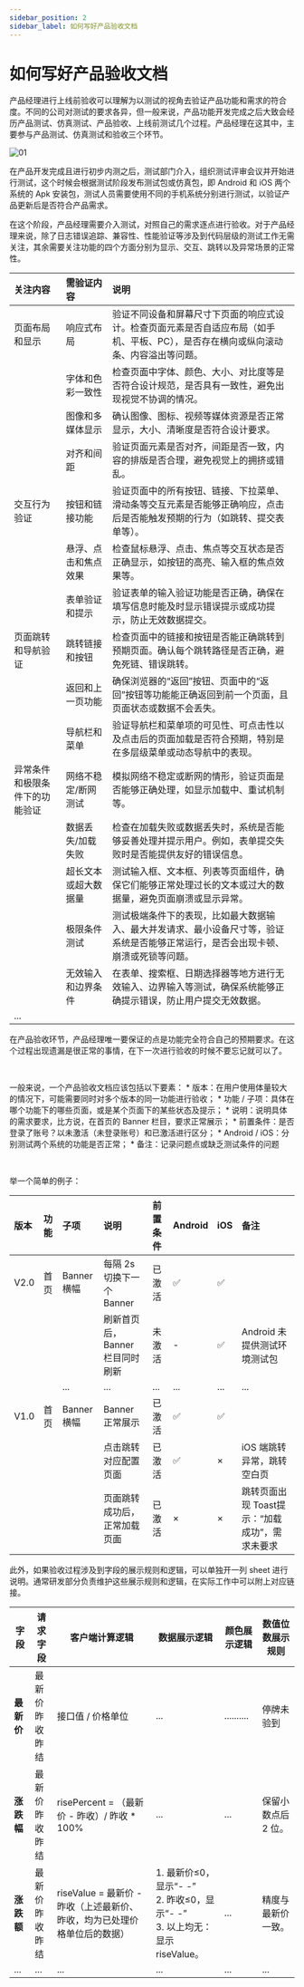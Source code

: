 ```yaml
---
sidebar_position: 2
sidebar_label: 如何写好产品验收文档
---
```


# 如何写好产品验收文档 

产品经理进行上线前验收可以理解为以测试的视角去验证产品功能和需求的符合度。不同的公司对测试的要求各异，但一般来说，产品功能开发完成之后大致会经历产品测试、仿真测试、产品验收、上线前测试几个过程。产品经理在这其中，主要参与产品测试、仿真测试和验收三个环节。

![01](/img/product/product/how-to-write-acceptance-docs_images/01.png)

在产品开发完成且进行初步内测之后，测试部门介入，组织测试评审会议并开始进行测试，这个时候会根据测试阶段发布测试包或仿真包，即 Android 和 iOS 两个系统的 Apk 安装包，测试人员需要使用不同的手机系统分别进行测试，以验证产品更新后是否符合产品需求。



在这个阶段，产品经理需要介入测试，对照自己的需求逐点进行验收。对于产品经理来说，除了日志错误追踪、兼容性、性能验证等涉及到代码层级的测试工作无需关注，其余需要关注功能的四个方面分别为显示、交互、跳转以及异常场景的正常性。

|关注内容| 需验证内容      | 说明 |
| :--------------- | :---------- | :------------------------------------------------------------------- |
| 页面布局和显示         | 响应式布局      | 验证不同设备和屏幕尺寸下页面的响应式设计。检查页面元素是否自适应布局（如手机、平板、PC），是否存在横向或纵向滚动条、内容溢出等问题。 |
|                 | 字体和色彩一致性   | 检查页面中字体、颜色、大小、对比度等是否符合设计规范，是否具有一致性，避免出现视觉不协调的情况。                    |
|                 | 图像和多媒体显示   | 确认图像、图标、视频等媒体资源是否正常显示，大小、清晰度是否符合设计要求。                               |
|                 | 对齐和间距      | 验证页面元素是否对齐，间距是否一致，内容的排版是否合理，避免视觉上的拥挤或错乱。                            |
| 交互行为验证          | 按钮和链接功能    | 验证页面中的所有按钮、链接、下拉菜单、滑动条等交互元素是否能够正确响应，点击后是否能触发预期的行为（如跳转、提交表单等）。       |
|                 | 悬浮、点击和焦点效果 | 检查鼠标悬浮、点击、焦点等交互状态是否正确显示，如按钮的高亮、输入框的焦点效果等。                           |
|                 | 表单验证和提示    | 验证表单的输入验证功能是否正确，确保在填写信息时能及时显示错误提示或成功提示，防止无效数据提交。                    |
| 页面跳转和导航验证       | 跳转链接和按钮    | 检查页面中的链接和按钮是否能正确跳转到预期页面。确认每个跳转路径是否正确，避免死链、错误跳转。                     |
|                 | 返回和上一页功能   | 确保浏览器的“返回”按钮、页面中的“返回”按钮等功能能正确返回到前一个页面，且页面状态或数据不会丢失。                 |
|                 | 导航栏和菜单     | 验证导航栏和菜单项的可见性、可点击性以及点击后的页面加载是否符合预期，特别是在多层级菜单或动态导航中的表现。              |
| 异常条件和极限条件下的功能验证 | 网络不稳定/断网测试 | 模拟网络不稳定或断网的情形，验证页面是否能够正确处理，如显示加载中、重试机制等。                            |
|                 | 数据丢失/加载失败  | 检查在加载失败或数据丢失时，系统是否能够妥善处理并提示用户。例如，表单提交失败时是否能提供友好的错误信息。               |
|                 | 超长文本或超大数据量 | 测试输入框、文本框、列表等页面组件，确保它们能够正常处理过长的文本或过大的数据量，避免页面崩溃或显示异常。               |
|                 | 极限条件测试     | 测试极端条件下的表现，比如最大数据输入、最大并发请求、最小设备尺寸等，验证系统是否能够正常运行，是否会出现卡顿、崩溃或死锁等问题。   |
|                 | 无效输入和边界条件  | 在表单、搜索框、日期选择器等地方进行无效输入、边界输入等测试，确保系统能够正确提示错误，防止用户提交无效数据。             |
| ...             |            |                                                                     |

在产品验收环节，产品经理唯一要保证的点是功能完全符合自己的预期要求。在这个过程出现遗漏是很正常的事情，在下一次进行验收的时候不要忘记就可以了。

<br/>

一般来说，一个产品验收文档应该包括以下要素：
    * 版本：在用户使用体量较大的情况下，可能需要同时对多个版本的同一功能进行验收；
    * 功能 / 子项：具体在哪个功能下的哪些页面，或是某个页面下的某些状态及提示；
    * 说明：说明具体的需求要求，比方说，在首页的 Banner 栏目，要求正常展示；
    * 前置条件：是否登录了账号？以未激活（未登录账号）和已激活进行区分；
    * Android / iOS：分别测试两个系统的功能是否正常；
    * 备注：记录问题点或缺乏测试条件的问题

<br/>

举一个简单的例子：

| **版本** | **功能** | **子项**    | **说明**              | **前置条件** | **Android** | **iOS** | **备注**                      |
| :------ | :------ | :--------- | :------------------- | :-------- | :----------- | :------- | :--------------------------- |
| V2.0   | 首页     | Banner 横幅 | 每隔 2s 切换下一个 Banner  | 已激活      | ✅           | ✅       |                             |
|        |        |           | 刷新首页后，Banner 栏目同时刷新 | 未激活      | -           | ✅       | Android 未提供测试环境测试包          |
|        |        | ...       | ...                 | ...      | ...         | ...     | ...                         |
| V1.0   | 首页     | Banner 横幅 | Banner 正常展示         | 已激活      | ✅           | ✅       |                             |
|        |        |           | 点击跳转对应配置页面          | 已激活      | ✅           | ×       | iOS 端跳转异常，跳转空白页             |
|        |        |           | 页面跳转成功后，正常加载页面      | 已激活      | ×           | ×       | 跳转页面出现 Toast提示：“加载成功”，需求未要求 |

此外，如果验收过程涉及到字段的展示规则和逻辑，可以单独开一列 sheet 进行说明。通常研发部分负责维护这些展示规则和逻辑，在实际工作中可以附上对应链接。

| **字段**| **请求字段**| **客户端计算逻辑**| **数据展示逻辑**| **颜色展示逻辑**| **数值位数展示规则** |
| - | - | - | - | - | - |
| **最新价** | 最新价<br/>昨收<br/>昨结 | 接口值 / 价格单位|...|..........| 停牌未验到       | ✅       |
| **涨跌幅** | 最新价<br/>昨收<br/>昨结 | risePercent = （最新价 - 昨收）/ 昨收 \* 100%              |...|...| 保留小数点后 2 位。  | ✅           | ✅       |
| **涨跌额** | 最新价<br/>昨收<br/>昨结 | riseValue = 最新价 - 昨收（上述最新价、昨收，均为已处理价格单位后的数据） | 1. 最新价≤0，显示“- -”<br/>2\. 昨收≤0，显示“- -”<br/>3\. 以上均无：显示 riseValue。|...| 精度与最新价一致。    | 停牌未验到       | ✅       |
|...|...|...|...|... |...|...|...|

